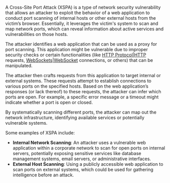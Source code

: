 A Cross-Site Port Attack (XSPA) is a type of network security vulnerability that allows an attacker to exploit the behavior of a web application to conduct port scanning of internal hosts or other external hosts from the victim’s browser. Essentially, it leverages the victim's system to scan and map network ports, which can reveal information about active services and vulnerabilities on those hosts.

The attacker identifies a web application that can be used as a proxy for port scanning. This application might be vulnerable due to improper security checks or certain functionalities (like [HTTP Protocol|HTTP]() requests, [WebSockets|WebSocket]() connections, or others) that can be manipulated.

The attacker then crafts requests from this application to target internal or external systems. These requests attempt to establish connections to various ports on the specified hosts. Based on the web application’s responses (or lack thereof) to these requests, the attacker can infer which ports are open. For example, a specific error message or a timeout might indicate whether a port is open or closed.

By systematically scanning different ports, the attacker can map out the network infrastructure, identifying available services or potentially vulnerable systems.

Some examples of XSPA include:

- **Internal Network Scanning**: An attacker uses a vulnerable web application within a corporate network to scan for open ports on internal servers, potentially exposing sensitive services like database management systems, email servers, or administrative interfaces.
- **External Host Scanning**: Using a publicly accessible web application to scan ports on external systems, which could be used for gathering intelligence before an attack.
